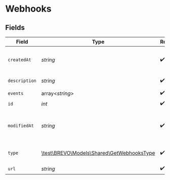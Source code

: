 # Webhooks


## Fields

| Field                                                                               | Type                                                                                | Required                                                                            | Description                                                                         | Example                                                                             |
| ----------------------------------------------------------------------------------- | ----------------------------------------------------------------------------------- | ----------------------------------------------------------------------------------- | ----------------------------------------------------------------------------------- | ----------------------------------------------------------------------------------- |
| `createdAt`                                                                         | *string*                                                                            | :heavy_check_mark:                                                                  | Creation UTC date-time of the webhook (YYYY-MM-DDTHH:mm:ss.SSSZ)                    | 2016-12-01T12:50:00Z                                                                |
| `description`                                                                       | *string*                                                                            | :heavy_check_mark:                                                                  | Description of the webhook                                                          | Webhook triggered on campaign openings                                              |
| `events`                                                                            | array<*string*>                                                                     | :heavy_check_mark:                                                                  | N/A                                                                                 | opens,clicks                                                                        |
| `id`                                                                                | *int*                                                                               | :heavy_check_mark:                                                                  | ID of the webhook                                                                   | 654                                                                                 |
| `modifiedAt`                                                                        | *string*                                                                            | :heavy_check_mark:                                                                  | Last modification UTC date-time of the webhook (YYYY-MM-DDTHH:mm:ss.SSSZ)           | 2017-05-12T13:15:00Z                                                                |
| `type`                                                                              | [\test\BREVO\Models\Shared\GetWebhooksType](../../Models/Shared/GetWebhooksType.md) | :heavy_check_mark:                                                                  | Type of webhook (marketing or transactional)                                        | marketing                                                                           |
| `url`                                                                               | *string*                                                                            | :heavy_check_mark:                                                                  | URL of the webhook                                                                  | http://requestb.in/173lyyx1                                                         |